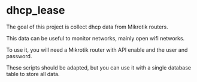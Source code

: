# dhcp_lease

The goal of this project is collect dhcp data from Mikrotik routers.

This data can be useful to monitor networks, mainly open wifi networks.

To use it, you will need a Mikrotik router with API enable and the user and password.

These scripts should be adapted, but you can use it with a single database table to store all data.

